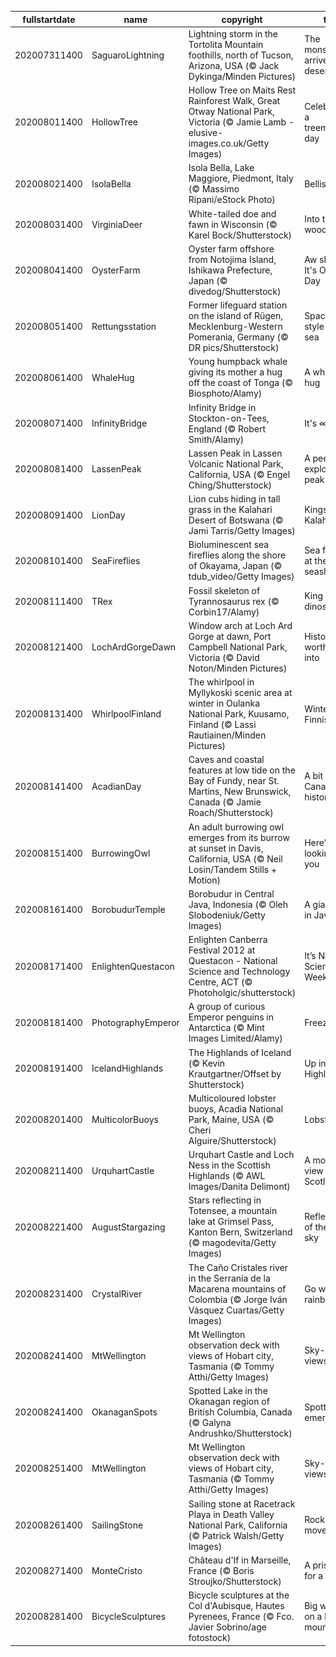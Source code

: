 |fullstartdate|name|copyright|title|image|
|--|--|--|--|--|
202007311400|SaguaroLightning|Lightning storm in the Tortolita Mountain foothills, north of Tucson, Arizona, USA (© Jack Dykinga/Minden Pictures)|The monsoon arrives in the desert|![](/en-AU/2020/08/202007311400SaguaroLightning.jpg)|
202008011400|HollowTree|Hollow Tree on Maits Rest Rainforest Walk, Great Otway National Park, Victoria (© Jamie Lamb - elusive-images.co.uk/Getty Images)|Celebrating a treemendous day|![](/en-AU/2020/08/202008011400HollowTree.jpg)|
202008021400|IsolaBella|Isola Bella, Lake Maggiore, Piedmont, Italy (© Massimo Ripani/eStock Photo)|Bellissima!|![](/en-AU/2020/08/202008021400IsolaBella.jpg)|
202008031400|VirginiaDeer|White-tailed doe and fawn in Wisconsin (© Karel Bock/Shutterstock)|Into the woods|![](/en-AU/2020/08/202008031400VirginiaDeer.jpg)|
202008041400|OysterFarm|Oyster farm offshore from Notojima Island, Ishikawa Prefecture, Japan (© divedog/Shutterstock)|Aw shucks, It's Oyster Day|![](/en-AU/2020/08/202008041400OysterFarm.jpg)|
202008051400|Rettungsstation|Former lifeguard station on the island of Rügen, Mecklenburg-Western Pomerania, Germany (© DR pics/Shutterstock)|Space-age style by the sea|![](/en-AU/2020/08/202008051400Rettungsstation.jpg)|
202008061400|WhaleHug|Young humpback whale giving its mother a hug off the coast of Tonga (© Biosphoto/Alamy)|A whale of a hug|![](/en-AU/2020/08/202008061400WhaleHug.jpg)|
202008071400|InfinityBridge|Infinity Bridge in Stockton-on-Tees, England (© Robert Smith/Alamy)|It's ∞ Day!|![](/en-AU/2020/08/202008071400InfinityBridge.jpg)|
202008081400|LassenPeak|Lassen Peak in Lassen Volcanic National Park, California, USA (© Engel Ching/Shutterstock)|A peek at an explosive peak|![](/en-AU/2020/08/202008081400LassenPeak.jpg)|
202008091400|LionDay|Lion cubs hiding in tall grass in the Kalahari Desert of Botswana (© Jami Tarris/Getty Images)|Kings of the Kalahari|![](/en-AU/2020/08/202008091400LionDay.jpg)|
202008101400|SeaFireflies|Bioluminescent sea fireflies along the shore of Okayama, Japan (© tdub_video/Getty Images)|Sea fireflies at the seashore|![](/en-AU/2020/08/202008101400SeaFireflies.jpg)|
202008111400|TRex|Fossil skeleton of Tyrannosaurus rex (© Corbin17/Alamy)|King of the dinosaurs|![](/en-AU/2020/08/202008111400TRex.jpg)|
202008121400|LochArdGorgeDawn|Window arch at Loch Ard Gorge at dawn, Port Campbell National Park, Victoria (© David Noton/Minden Pictures)|History worth diving into|![](/en-AU/2020/08/202008121400LochArdGorgeDawn.jpg)|
202008131400|WhirlpoolFinland|The whirlpool in Myllykoski scenic area at winter in Oulanka National Park, Kuusamo, Finland (© Lassi Rautiainen/Minden Pictures)|Winter in the Finnish wilds|![](/en-AU/2020/08/202008131400WhirlpoolFinland.jpg)|
202008141400|AcadianDay|Caves and coastal features at low tide on the Bay of Fundy, near St. Martins, New Brunswick, Canada (© Jamie Roach/Shutterstock)|A bit of Canadian history|![](/en-AU/2020/08/202008141400AcadianDay.jpg)|
202008151400|BurrowingOwl|An adult burrowing owl emerges from its burrow at sunset in Davis, California, USA (© Neil Losin/Tandem Stills + Motion)|Here’s looking at you|![](/en-AU/2020/08/202008151400BurrowingOwl.jpg)|
202008161400|BorobudurTemple|Borobudur in Central Java, Indonesia (© Oleh Slobodeniuk/Getty Images)|A giant relic in Java|![](/en-AU/2020/08/202008161400BorobudurTemple.jpg)|
202008171400|EnlightenQuestacon|Enlighten Canberra Festival 2012 at Questacon - National Science and Technology Centre, ACT (© Photoholgic/shutterstock)|It’s National Science Week!|![](/en-AU/2020/08/202008171400EnlightenQuestacon.jpg)|
202008181400|PhotographyEmperor|A group of curious Emperor penguins in Antarctica (© Mint Images Limited/Alamy)|Freeze frame|![](/en-AU/2020/08/202008181400PhotographyEmperor.jpg)|
202008191400|IcelandHighlands|The Highlands of Iceland (© Kevin Krautgartner/Offset by Shutterstock)|Up in the Highlands|![](/en-AU/2020/08/202008191400IcelandHighlands.jpg)|
202008201400|MulticolorBuoys|Multicoloured lobster buoys, Acadia National Park, Maine, USA (© Cheri Alguire/Shutterstock)|Lobster tales|![](/en-AU/2020/08/202008201400MulticolorBuoys.jpg)|
202008211400|UrquhartCastle|Urquhart Castle and Loch Ness in the Scottish Highlands (© AWL Images/Danita Delimont)|A monster view in Scotland|![](/en-AU/2020/08/202008211400UrquhartCastle.jpg)|
202008221400|AugustStargazing|Stars reflecting in Totensee, a mountain lake at Grimsel Pass, Kanton Bern, Switzerland (© magodevita/Getty Images)|Reflections of the night sky|![](/en-AU/2020/08/202008221400AugustStargazing.jpg)|
202008231400|CrystalRiver|The Caño Cristales river in the Serranía de la Macarena mountains of Colombia (© Jorge Iván Vásquez Cuartas/Getty Images)|Go with the rainbow flow|![](/en-AU/2020/08/202008231400CrystalRiver.jpg)|
202008241400|MtWellington|Mt Wellington observation deck with views of Hobart city, Tasmania (© Tommy Atthi/Getty Images)|Sky-high views|![](/en-AU/2020/08/202008241400MtWellington.jpg)|
202008241400|OkanaganSpots|Spotted Lake in the Okanagan region of British Columbia, Canada (© Galyna Andrushko/Shutterstock)|Spotted Lake emerges|![](/en-AU/2020/08/202008241400OkanaganSpots.jpg)|
202008251400|MtWellington|Mt Wellington observation deck with views of Hobart city, Tasmania (© Tommy Atthi/Getty Images)|Sky-high views|![](/en-AU/2020/08/202008251400MtWellington.jpg)|
202008261400|SailingStone|Sailing stone at Racetrack Playa in Death Valley National Park, California (© Patrick Walsh/Getty Images)|Rocks on the move|![](/en-AU/2020/08/202008261400SailingStone.jpg)|
202008271400|MonteCristo|Château d'If in Marseille, France (© Boris Stroujko/Shutterstock)|A prison fit for a count|![](/en-AU/2020/08/202008271400MonteCristo.jpg)|
202008281400|BicycleSculptures|Bicycle sculptures at the Col d'Aubisque, Hautes Pyrenees, France (© Fco. Javier Sobrino/age fotostock)|Big wheels on a big mountain|![](/en-AU/2020/08/202008281400BicycleSculptures.jpg)|
